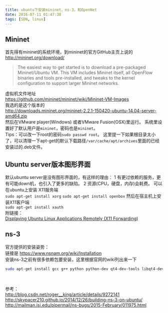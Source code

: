 ```yaml
---
title: ubuntu下安装mininet，ns-3，和OpenNet
date: 2016-07-11 01:47:38
tags: [SDN, linux]
---
```


## Mininet
首先得有mininet的系统环境，到mininet的官方GitHub主页上说的 http://mininet.org/download/ 
> The easiest way to get started is to download a pre-packaged Mininet/Ubuntu VM. This VM includes Mininet itself, all OpenFlow binaries and tools pre-installed, and tweaks to the kernel configuration to support larger Mininet networks.

虚拟机文件地址</br> 
https://github.com/mininet/mininet/wiki/Mininet-VM-Images </br>
我选的是这个版本的</br> 
http://downloads.mininet.org/mininet-2.2.1-150420-ubuntu-14.04-server-amd64.zip </br>
然后在VMware player(Windows) 或者VMware Fusion(OSX)里运行。
系统里设置好了默认用户是`mininet`，密码也是`mininet`。</br>
Tips：可以改一下root的密码`sudo passwd root`。
这里提一下如果根目录太小了，可以清理一下apt-get的默认下载路径`/var/cache/apt/archives`里面的已经安装过的.deb文件。
## Ubuntu server版本图形界面
默认ubuntu server是没有图形界面的，有这样的理由：
1 有更过依赖的服务，更有可能down机，也引入了更多的缺陷。
2 资源(CPU，硬盘，内存)会耗费。
可以在ubuntu上安装 X11服务端</br>
`sudo apt-get install xorg`
`sudo apt-get install openbox`
然后在宿主机上安装X11客户端</br>
`sudo apt-get install xauth`</br>
附链接：</br>
[Displaying Ubuntu Linux Applications Remotely (X11 Forwarding)](http://www.techotopia.com/index.php/Displaying_Ubuntu_Linux_Applications_Remotely_(X11_Forwarding))

## ns-3
官方提供的安装姿势：</br>
链接是 https://www.nsnam.org/wiki/Installation </br>
安装ns-3之前有很多依赖包要安装，这里根据官网的wiki列出来一下
``` bash
sudo apt-get install gcc g++ python python-dev qt4-dev-tools libqt4-dev mercurial bzr cmake libc6-dev libc6-dev-i386 g++-multilib gdb valgrind gsl-bin libgsl0-dev libgsl0ldbl flex bison libfl-dev sqlite sqlite3 libsqlite3-dev libxml2 libxml2-dev libgtk2.0-0 libgtk2.0-dev vtun lxc uncrustify doxygen graphviz imagemagick texlive texlive-extra-utils texlive-latex-extra texlive-font-utils texlive-lang-portuguese dvipng python-sphinx dia python-pygraphviz python-kiwi python-pygoocanvas libgoocanvas-dev libboost-signals-dev libboost-filesystem-dev openmpi-bin openmpi-common openmpi-doc libopenmpi-dev
``` 
</br>


参考：</br>
http://blog.csdn.net/roger__king/article/details/9272141
http://skypacer210.github.io/2014/12/26/building-ns-3-on-ubuntu/
http://mailman.isi.edu/pipermail/ns-bugs/2015-February/011975.html


